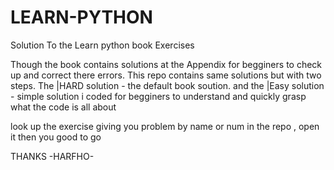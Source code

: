 # LEARN-PYTHON
Solution To the Learn python book Exercises

Though the book contains solutions at the Appendix for begginers to check up and correct there errors.
This repo contains same solutions but with two steps.
The |HARD solution - the default book soution.
and the |Easy solution - simple solution i coded for begginers to understand and quickly grasp what the code is all about

look up the exercise giving you problem by name or num in the repo , open it then you good to go

THANKS 
                               -HARFHO-
